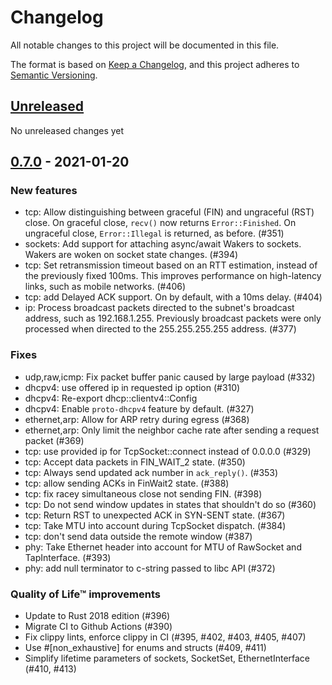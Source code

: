 # Changelog
All notable changes to this project will be documented in this file.

The format is based on [Keep a Changelog](https://keepachangelog.com/en/1.0.0/),
and this project adheres to [Semantic Versioning](https://semver.org/spec/v2.0.0.html).

## [Unreleased]

No unreleased changes yet

## [0.7.0] - 2021-01-20

### New features
- tcp: Allow distinguishing between graceful (FIN) and ungraceful (RST) close. On graceful close, `recv()` now returns `Error::Finished`. On ungraceful close, `Error::Illegal` is returned, as before. (#351)
- sockets: Add support for attaching async/await Wakers to sockets. Wakers are woken on socket state changes. (#394)
- tcp: Set retransmission timeout based on an RTT estimation, instead of the previously fixed 100ms. This improves performance on high-latency links, such as mobile networks. (#406)
- tcp: add Delayed ACK support. On by default, with a 10ms delay. (#404)
- ip: Process broadcast packets directed to the subnet's broadcast address, such as 192.168.1.255. Previously broadcast packets were
only processed when directed to the 255.255.255.255 address. (#377)

### Fixes
- udp,raw,icmp: Fix packet buffer panic caused by large payload (#332)
- dhcpv4: use offered ip in requested ip option (#310)
- dhcpv4: Re-export dhcp::clientv4::Config
- dhcpv4: Enable `proto-dhcpv4` feature by default. (#327)
- ethernet,arp: Allow for ARP retry during egress (#368)
- ethernet,arp: Only limit the neighbor cache rate after sending a request packet (#369)
- tcp: use provided ip for TcpSocket::connect instead of 0.0.0.0 (#329)
- tcp: Accept data packets in FIN_WAIT_2 state. (#350)
- tcp: Always send updated ack number in `ack_reply()`. (#353)
- tcp: allow sending ACKs in FinWait2 state. (#388)
- tcp: fix racey simultaneous close not sending FIN. (#398) 
- tcp: Do not send window updates in states that shouldn't do so (#360)
- tcp: Return RST to unexpected ACK in SYN-SENT state. (#367)
- tcp: Take MTU into account during TcpSocket dispatch. (#384)
- tcp: don't send data outside the remote window (#387)
- phy: Take Ethernet header into account for MTU of RawSocket and TapInterface. (#393)
- phy: add null terminator to c-string passed to libc API (#372)

### Quality of Life&trade; improvements 
- Update to Rust 2018 edition (#396)
- Migrate CI to Github Actions (#390)
- Fix clippy lints, enforce clippy in CI (#395, #402, #403, #405, #407)
- Use #[non_exhaustive] for enums and structs (#409, #411)
- Simplify lifetime parameters of sockets, SocketSet, EthernetInterface (#410, #413)

[Unreleased]: https://github.com/smoltcp-rs/smoltcp/compare/v0.7.0...HEAD
[0.7.0]: https://github.com/smoltcp-rs/smoltcp/compare/v0.6.0...v0.7.0

